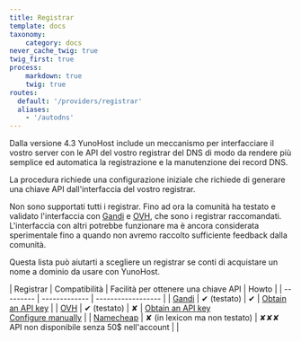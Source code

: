 ```yaml
---
title: Registrar
template: docs
taxonomy:
    category: docs
never_cache_twig: true
twig_first: true
process:
    markdown: true
    twig: true
routes:
  default: '/providers/registrar'
  aliases:
    - '/autodns'
---
```


Dalla versione 4.3 YunoHost include un meccanismo per interfacciare il vostro server con le API del vostro registrar del DNS di modo da rendere più semplice ed automatica la registrazione e la manutenzione dei record DNS.

La procedura richiede una configurazione iniziale che richiede di generare una chiave API dall'interfaccia del vostro registrar.

Non sono supportati tutti i registrar. Fino ad ora la comunità ha testato e validato l'interfaccia con [Gandi](https://gandi.net) e [OVH](https://ovh.com), che sono i registrar raccomandati. L'interfaccia con altri potrebbe funzionare ma è ancora considerata sperimentale fino a quando non avremo raccolto sufficiente feedback dalla comunità.

Questa lista può aiutarti a scegliere un registrar se conti di acquistare un nome a dominio da usare con YunoHost.

| Registrar | Compatibilità | Facilità per ottenere una chiave API | Howto |
| --------- | ------------- | ------------------ |
| [Gandi](https://www.gandi.net)     | ✔ (testato)    | ✔ |  [Obtain an API key](/providers/registrar/gandi/autodns)                |
| [OVH](https://www.ovh.com/domaines/)       | ✔ (testato)    | ✘ | [Obtain an API key](/providers/registrar/ovh/autodns) <br> [Configure manually](/providers/registrar/ovh/manualdns) |
| [Namecheap](https://www.namecheap.com/) | ✘ (in lexicon ma non testato)    | ✘✘✘ API non disponibile senza 50$ nell'account  | |

